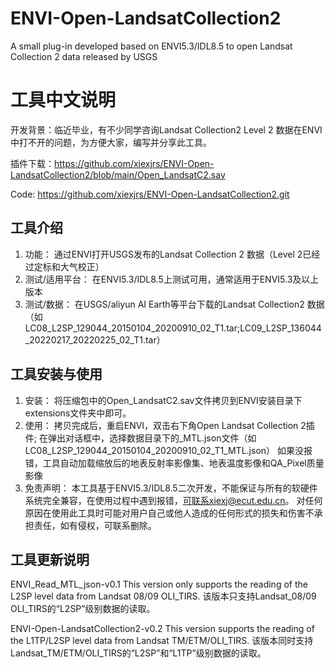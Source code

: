 # ENVI-Open-LandsatCollection2
A small plug-in developed based on ENVI5.3/IDL8.5 to open Landsat Collection 2 data released by USGS

# 工具中文说明
开发背景：临近毕业，有不少同学咨询Landsat Collection2 Level 2 数据在ENVI中打不开的问题，为方便大家，编写并分享此工具。

插件下载：https://github.com/xiexjrs/ENVI-Open-LandsatCollection2/blob/main/Open_LandsatC2.sav

Code: https://github.com/xiexjrs/ENVI-Open-LandsatCollection2.git

## 工具介绍	
1. 功能：
	通过ENVI打开USGS发布的Landsat Collection 2  数据（Level 2已经过定标和大气校正）
2. 测试/适用平台：
	在ENVI5.3/IDL8.5上测试可用，通常适用于ENVI5.3及以上版本
3. 测试/数据：
	在USGS/aliyun AI Earth等平台下载的Landsat Collection2 数据
	（如LC08_L2SP_129044_20150104_20200910_02_T1.tar;LC09_L2SP_136044_20220217_20220225_02_T1.tar）

## 工具安装与使用
1. 安装：
	将压缩包中的Open_LandsatC2.sav文件拷贝到ENVI安装目录下extensions文件夹中即可。
2. 使用：
	拷贝完成后，重启ENVI，双击右下角Open Landsat Collection 2插件;
	在弹出对话框中，选择数据目录下的_MTL.json文件（如LC08_L2SP_129044_20150104_20200910_02_T1_MTL.json）
	如果没报错，工具自动加载缩放后的地表反射率影像集、地表温度影像和QA_Pixel质量影像
3. 免责声明：
	本工具基于ENVI5.3/IDL8.5二次开发，不能保证与所有的软硬件系统完全兼容，在使用过程中遇到报错，可联系xiexj@ecut.edu.cn。
	对任何原因在使用此工具时可能对用户自己或他人造成的任何形式的损失和伤害不承担责任，如有侵权，可联系删除。

## 工具更新说明
ENVI_Read_MTL_json-v0.1 
	This version only supports the reading of the L2SP level data from Landsat 08/09 OLI_TIRS.
	该版本只支持Landsat_08/09 OLI_TIRS的“L2SP”级别数据的读取。

ENVI-Open-LandsatCollection2-v0.2 
	This version supports the reading of the L1TP/L2SP level data from Landsat TM/ETM/OLI_TIRS.
	该版本同时支持Landsat_TM/ETM/OLI_TIRS的“L2SP”和“L1TP”级别数据的读取。